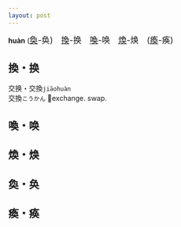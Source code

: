 ```yaml
---
layout: post
---
```


**huàn** (<big>[奐]({{site.url}}{{page.url}}#奐・奂)-奂)　[換]({{site.url}}{{page.url}}#換・换)-换　[喚]({{site.url}}{{page.url}}#喚・唤)-唤　[煥]({{site.url}}{{page.url}}#煥・焕)-焕　([瘓]({{site.url}}{{page.url}}#瘓・痪)-痪)</big>

## 換・换

<ruby>交换・交換`jiāohuàn`</ruby>   
<ruby>交換`こうかん`</ruby>
💱exchange. swap.

## 喚・唤

## 煥・焕

## 奐・奂

## 瘓・痪
